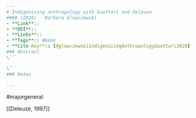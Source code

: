 ```yaml
---
# Indigenising anthropology with Guattari and Deleuze
#### (2020) - Barbara Glowczewski
- **Link**:: 
- **DOI**:: 
- **Links**:: 
- **Tags**:: #book
- **Cite Key**:: [@glowczewskiIndigenisingAnthropologyGuattari2020]
### Abstract
\```

\```
### Notes

---
```

#majorgeneral 

[[Deleuze, 1997]]


